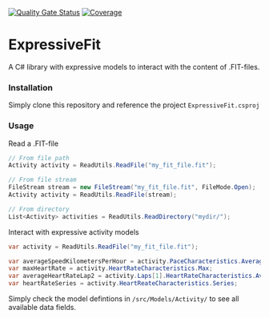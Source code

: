 [![Quality Gate Status](https://sonarcloud.io/api/project_badges/measure?project=VemundFredriksen_ExpressiveFit&metric=alert_status)](https://sonarcloud.io/summary/new_code?id=VemundFredriksen_ExpressiveFit) [![Coverage](https://sonarcloud.io/api/project_badges/measure?project=VemundFredriksen_ExpressiveFit&metric=coverage)](https://sonarcloud.io/summary/new_code?id=VemundFredriksen_ExpressiveFit)

# ExpressiveFit
A C# library with expressive models to interact with the content of .FIT-files.

### Installation
Simply clone this repository and reference the project `ExpressiveFit.csproj`

### Usage

Read a .FIT-file
```cs
// From file path
Activity activity = ReadUtils.ReadFile("my_fit_file.fit");

// From file stream
FileStream stream = new FileStream("my_fit_file.fit", FileMode.Open);
Activity activity = ReadUtils.ReadFile(stream);

// From directory
List<Activity> activities = ReadUtils.ReadDirectory("mydir/");
```

Interact with expressive activity models
```cs
var activity = ReadUtils.ReadFile("my_fit_file.fit");

var averageSpeedKilometersPerHour = activity.PaceCharacteristics.Average.KilometersPerHour;
var maxHeartRate = activity.HeartRateCharacteristics.Max;
var averageHeartRateLap2 = activity.Laps[1].HeartRateCharacteristics.Average;
var heartRateSeries = activity.HeartReateCharacteristics.Series;

```

Simply check the model defintions in `/src/Models/Activity/` to see all available data fields.
